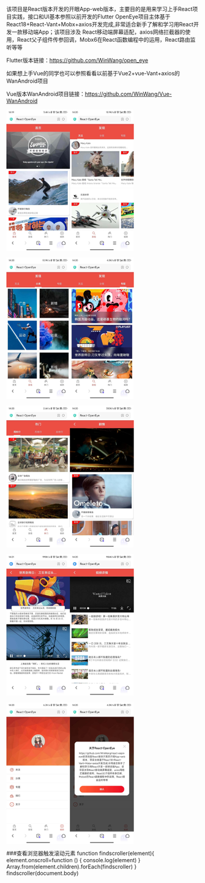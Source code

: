 该项目是React版本开发的开眼App-web版本，主要目的是用来学习上手React项目实践，接口和UI基本参照以前开发的Flutter
OpenEye项目主体基于React18+React-Vant+Mobx+axios开发完成,非常适合新手了解和学习用React开发一款移动端App；该项目涉及
React移动端屏幕适配，axios网络拦截器的使用，React父子组件传参回调，Mobx6在React函数编程中的运用，React路由监听等等

Flutter版本链接：https://github.com/WinWang/open_eye

如果想上手Vue的同学也可以参照看看以前基于Vue2+vue-Vant+axios的WanAndroid项目<br/>

Vue版本WanAndroid项目链接：https://github.com/WinWang/Vue-WanAndroid


<div style="display: flex; flex-direction: row">
<img src="https://github.com/WinWang/react-oepn-eye/blob/master/screenShot/1.jpg" width="33%">
<img src="https://github.com/WinWang/react-oepn-eye/blob/master/screenShot/2.jpg" width="33%">
</div>

<br/>

<div style="display: flex; flex-direction: row">
<img src="https://github.com/WinWang/react-oepn-eye/blob/master/screenShot/3.jpg" width="33%">
<img src="https://github.com/WinWang/react-oepn-eye/blob/master/screenShot/4.jpg" width="33%">
</div>

<br/>

<div style="display: flex; flex-direction: row">
<img src="https://github.com/WinWang/react-oepn-eye/blob/master/screenShot/5.jpg" width="33%">
<img src="https://github.com/WinWang/react-oepn-eye/blob/master/screenShot/6.jpg" width="33%">
</div>

<br/>

<div style="display: flex; flex-direction: row">
<img src="https://github.com/WinWang/react-oepn-eye/blob/master/screenShot/7.jpg" width="33%">
<img src="https://github.com/WinWang/react-oepn-eye/blob/master/screenShot/8.jpg" width="33%">
</div>

<br/>

<div style="display: flex; flex-direction: row">
<img src="https://github.com/WinWang/react-oepn-eye/blob/master/screenShot/9.jpg" width="33%">
<img src="https://github.com/WinWang/react-oepn-eye/blob/master/screenShot/10.jpg" width="33%">
</div>





###查看浏览器触发滚动元素
function findscroller(element){
element.onscroll=function () {
console.log(element)
}
Array.from(element.children).forEach(findscroller)
}
findscroller(document.body)
